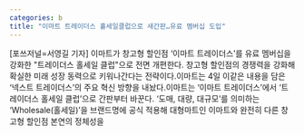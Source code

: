 ```yaml
---
categories: b
title: "이마트 트레이더스 홀세일클럽으로 새간판…유료 멤버십 도입"
---
```

[포쓰저널=서영길 기자] 이마트가 창고형 할인점 ‘이마트 트레이더스’를 유료 멤버십을 강화한 "트레이더스 홀세일 클럽"으로 전면 개편한다. 창고형 할인점의 경쟁력을 강화해 확실한 미래 성장 동력으로 키워나간다는 전략이다.이마트는 4일 이같은 내용을 담은 ‘넥스트 트레이더스’의 주요 혁신 방향을 내놨다.이마트는 ‘이마트 트레이더스’에서 ‘트레이더스 홀세일 클럽’으로 간판부터 바꾼다. ‘도매, 대량, 대규모’를 의미하는 ‘Wholesale(홀세일)’을 브랜드명에 공식 적용해 대형마트인 이마트와 완전히 다른 창고형 할인점 본연의 정체성을